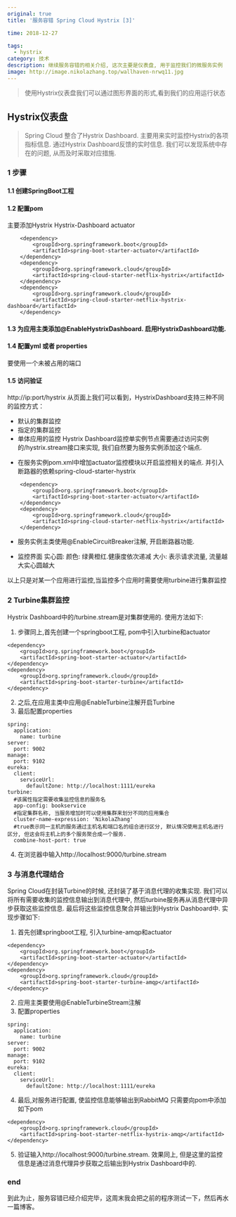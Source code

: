 ```yaml
---
original: true
title: '服务容错 Spring Cloud Hystrix [3]'

time: 2018-12-27

tags: 
  - hystrix
category: 技术
description: 继续服务容错的相关介绍, 这次主要是仪表盘, 用于监控我们的微服务实例
image: http://image.nikolazhang.top/wallhaven-nrwq11.jpg
---
```


> 使用Hystrix仪表盘我们可以通过图形界面的形式,看到我们的应用运行状态

<!--more-->

## Hystrix仪表盘
> Spring Cloud 整合了Hystrix Dashboard. 主要用来实时监控Hystrix的各项指标信息. 通过Hystrix Dashboard反馈的实时信息. 我们可以发现系统中存在的问题, 从而及时采取对应措施.

### 1 步骤
#### 1.1 创建SpringBoot工程
#### 1.2 配置pom
主要添加Hystrix Hystrix-Dashboard actuator
```
    <dependency>
        <groupId>org.springframework.boot</groupId>
        <artifactId>spring-boot-starter-actuator</artifactId>
    </dependency>
    <dependency>
        <groupId>org.springframework.cloud</groupId>
        <artifactId>spring-cloud-starter-netflix-hystrix</artifactId>
    </dependency>
    <dependency>
        <groupId>org.springframework.cloud</groupId>
        <artifactId>spring-cloud-starter-netflix-hystrix-dashboard</artifactId>
    </dependency>
```
#### 1.3 为应用主类添加@EnableHystrixDashboard. 启用HystrixDashboard功能.
#### 1.4 配置yml 或者 properties
要使用一个未被占用的端口
#### 1.5 访问验证
http://ip:port/hystrix
从页面上我们可以看到，HystrixDashboard支持三种不同的监控方式：
+ 默认的集群监控
+ 指定的集群监控
+ 单体应用的监控
Hystrix Dashboard监控单实例节点需要通过访问实例的/hystrix.stream接口来实现, 我们自然要为服务实例添加这个端点.
- 在服务实例pom.xml中增加actuator监控模块以开启监控相关的端点. 并引入断路器的依赖spring-cloud-starter-hystrix
```
    <dependency>
        <groupId>org.springframework.boot</groupId>
        <artifactId>spring-boot-starter-actuator</artifactId>
    </dependency>
    <dependency>
        <groupId>org.springframework.cloud</groupId>
        <artifactId>spring-cloud-starter-netflix-hystrix</artifactId>
    </dependency>
````
- 服务实例主类使用@EnableCircuitBreaker注解, 开启断路器功能.

- 监控界面
实心圆:
  颜色: 绿黄橙红.健康度依次递减
  大小: 表示请求流量, 流量越大实心圆越大

以上只是对某一个应用进行监控,当监控多个应用时需要使用turbine进行集群监控

### 2 Turbine集群监控
 Hystrix Dashboard中的/turbine.stream是对集群使用的. 使用方法如下:
1. 步骤同上,首先创建一个springboot工程, pom中引入turbine和actuator
```
<dependency>
    <groupId>org.springframework.boot</groupId>
    <artifactId>spring-boot-starter-actuator</artifactId>
</dependency>
<dependency>
    <groupId>org.springframework.cloud</groupId>
    <artifactId>spring-boot-starter-turbine</artifactId>
</dependency>
```
2. 之后,在应用主类中应用@EnableTurbine注解开启Turbine
3. 最后配置properties
```
spring:
  application:
    name: turbine
server:
  port: 9002
manage:
  port: 9102
eureka:
  client:
    serviceUrl:
      defaultZone: http://localhost:1111/eureka
turbine:
  #该属性指定需要收集监控信息的服务名
  app-config: bookservice
  #指定集群名称, 当服务增加时可以使用集群来划分不同的应用集合
  cluster-name-expression: 'NikolaZhang'
  #true表示同一主机的服务通过主机名和端口名的组合进行区分, 默认情况使用主机名进行区分, 但这会将主机上的多个服务聚合成一个服务.
  combine-host-port: true
```
4. 在浏览器中输入http://localhost:9000/turbine.stream
### 3 与消息代理结合
Spring Cloud在封装Turbine的时候, 还封装了基于消息代理的收集实现. 我们可以将所有需要收集的监控信息输出到消息代理中, 然后turbine服务再从消息代理中异步获取这些监控信息. 最后将这些监控信息聚合并输出到Hystrix Dashboard中.
实现步骤如下:
1. 首先创建springboot工程, 引入turbine-amqp和actuator
```
<dependency>
    <groupId>org.springframework.boot</groupId>
    <artifactId>spring-boot-starter-actuator</artifactId>
</dependency>
<dependency>
    <groupId>org.springframework.cloud</groupId>
    <artifactId>spring-boot-starter-turbine-amqp</artifactId>
</dependency>

```
2. 应用主类要使用@EnableTurbineStream注解
3. 配置properties
```
spring:
  application:
    name: turbine
server:
  port: 9002
manage:
  port: 9102
eureka:
  client:
    serviceUrl:
      defaultZone: http://localhost:1111/eureka
```
4. 最后,对服务进行配置, 使监控信息能够输出到RabbitMQ
只需要向pom中添加如下pom
```
<dependency>
    <groupId>org.springframework.cloud</groupId>
    <artifactId>spring-boot-starter-netflix-hystrix-amqp</artifactId>
</dependency>
```

5. 验证输入http://localhost:9000/turbine.stream. 效果同上, 但是这里的监控信息是通过消息代理异步获取之后输出到Hystrix Dashboard中的.


### end
到此为止，服务容错已经介绍完毕，这周末我会把之前的程序测试一下，然后再水一篇博客。
